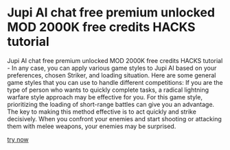 # Jupi AI chat free premium unlocked MOD 2000K free credits HACKS tutorial

Jupi AI chat free premium unlocked MOD 2000K free credits HACKS tutorial - In any case, you can apply various game styles to Jupi AI  based on your preferences, chosen Striker, and loading situation. Here are some general game styles that you can use to handle different competitions: If you are the type of person who wants to quickly complete tasks, a radical lightning warfare style approach may be effective for you. For this game style, prioritizing the loading of short-range battles can give you an advantage. The key to making this method effective is to act quickly and strike decisively. When you confront your enemies and start shooting or attacking them with melee weapons, your enemies may be surprised.

[try now](https://www.pexels.com/@martin-black-1766063323/)
